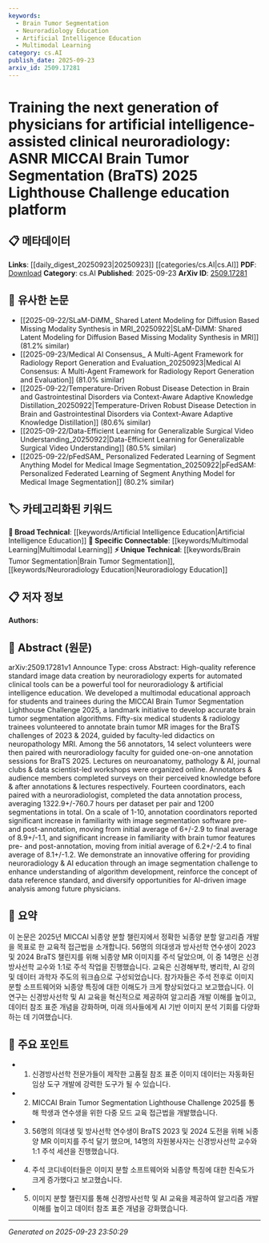 ```yaml
---
keywords:
  - Brain Tumor Segmentation
  - Neuroradiology Education
  - Artificial Intelligence Education
  - Multimodal Learning
category: cs.AI
publish_date: 2025-09-23
arxiv_id: 2509.17281
---
```


<!-- KEYWORD_LINKING_METADATA:
{
  "processed_timestamp": "2025-09-23T23:50:29.603946",
  "vocabulary_version": "1.0",
  "selected_keywords": [
    "Brain Tumor Segmentation",
    "Neuroradiology Education",
    "Artificial Intelligence Education",
    "Multimodal Learning"
  ],
  "rejected_keywords": [],
  "similarity_scores": {
    "Brain Tumor Segmentation": 0.88,
    "Neuroradiology Education": 0.8,
    "Artificial Intelligence Education": 0.75,
    "Multimodal Learning": 0.77
  },
  "extraction_method": "AI_prompt_based",
  "budget_applied": true,
  "candidates_json": {
    "candidates": [
      {
        "surface": "Brain Tumor Segmentation",
        "canonical": "Brain Tumor Segmentation",
        "aliases": [
          "BraTS"
        ],
        "category": "unique_technical",
        "rationale": "Central to the paper's focus on developing segmentation algorithms and educational initiatives.",
        "novelty_score": 0.75,
        "connectivity_score": 0.85,
        "specificity_score": 0.9,
        "link_intent_score": 0.88
      },
      {
        "surface": "Neuroradiology Education",
        "canonical": "Neuroradiology Education",
        "aliases": [
          "Neuroradiology Training"
        ],
        "category": "unique_technical",
        "rationale": "Highlights the educational aspect of the initiative, linking AI with medical training.",
        "novelty_score": 0.65,
        "connectivity_score": 0.78,
        "specificity_score": 0.82,
        "link_intent_score": 0.8
      },
      {
        "surface": "Artificial Intelligence Education",
        "canonical": "Artificial Intelligence Education",
        "aliases": [
          "AI Training"
        ],
        "category": "broad_technical",
        "rationale": "Connects the development of AI tools with educational efforts in the medical field.",
        "novelty_score": 0.6,
        "connectivity_score": 0.83,
        "specificity_score": 0.7,
        "link_intent_score": 0.75
      },
      {
        "surface": "Multimodal Educational Approach",
        "canonical": "Multimodal Learning",
        "aliases": [
          "Multimodal Education"
        ],
        "category": "specific_connectable",
        "rationale": "Reflects the use of diverse educational methods, linking to multimodal learning concepts.",
        "novelty_score": 0.68,
        "connectivity_score": 0.79,
        "specificity_score": 0.76,
        "link_intent_score": 0.77
      }
    ],
    "ban_list_suggestions": [
      "clinical tools",
      "medical students",
      "radiology trainees"
    ]
  },
  "decisions": [
    {
      "candidate_surface": "Brain Tumor Segmentation",
      "resolved_canonical": "Brain Tumor Segmentation",
      "decision": "linked",
      "scores": {
        "novelty": 0.75,
        "connectivity": 0.85,
        "specificity": 0.9,
        "link_intent": 0.88
      }
    },
    {
      "candidate_surface": "Neuroradiology Education",
      "resolved_canonical": "Neuroradiology Education",
      "decision": "linked",
      "scores": {
        "novelty": 0.65,
        "connectivity": 0.78,
        "specificity": 0.82,
        "link_intent": 0.8
      }
    },
    {
      "candidate_surface": "Artificial Intelligence Education",
      "resolved_canonical": "Artificial Intelligence Education",
      "decision": "linked",
      "scores": {
        "novelty": 0.6,
        "connectivity": 0.83,
        "specificity": 0.7,
        "link_intent": 0.75
      }
    },
    {
      "candidate_surface": "Multimodal Educational Approach",
      "resolved_canonical": "Multimodal Learning",
      "decision": "linked",
      "scores": {
        "novelty": 0.68,
        "connectivity": 0.79,
        "specificity": 0.76,
        "link_intent": 0.77
      }
    }
  ]
}
-->

# Training the next generation of physicians for artificial intelligence-assisted clinical neuroradiology: ASNR MICCAI Brain Tumor Segmentation (BraTS) 2025 Lighthouse Challenge education platform

## 📋 메타데이터

**Links**: [[daily_digest_20250923|20250923]] [[categories/cs.AI|cs.AI]]
**PDF**: [Download](https://arxiv.org/pdf/2509.17281.pdf)
**Category**: cs.AI
**Published**: 2025-09-23
**ArXiv ID**: [2509.17281](https://arxiv.org/abs/2509.17281)

## 🔗 유사한 논문
- [[2025-09-22/SLaM-DiMM_ Shared Latent Modeling for Diffusion Based Missing Modality Synthesis in MRI_20250922|SLaM-DiMM: Shared Latent Modeling for Diffusion Based Missing Modality Synthesis in MRI]] (81.2% similar)
- [[2025-09-23/Medical AI Consensus_ A Multi-Agent Framework for Radiology Report Generation and Evaluation_20250923|Medical AI Consensus: A Multi-Agent Framework for Radiology Report Generation and Evaluation]] (81.0% similar)
- [[2025-09-22/Temperature-Driven Robust Disease Detection in Brain and Gastrointestinal Disorders via Context-Aware Adaptive Knowledge Distillation_20250922|Temperature-Driven Robust Disease Detection in Brain and Gastrointestinal Disorders via Context-Aware Adaptive Knowledge Distillation]] (80.6% similar)
- [[2025-09-22/Data-Efficient Learning for Generalizable Surgical Video Understanding_20250922|Data-Efficient Learning for Generalizable Surgical Video Understanding]] (80.5% similar)
- [[2025-09-22/pFedSAM_ Personalized Federated Learning of Segment Anything Model for Medical Image Segmentation_20250922|pFedSAM: Personalized Federated Learning of Segment Anything Model for Medical Image Segmentation]] (80.2% similar)

## 🏷️ 카테고리화된 키워드
**🧠 Broad Technical**: [[keywords/Artificial Intelligence Education|Artificial Intelligence Education]]
**🔗 Specific Connectable**: [[keywords/Multimodal Learning|Multimodal Learning]]
**⚡ Unique Technical**: [[keywords/Brain Tumor Segmentation|Brain Tumor Segmentation]], [[keywords/Neuroradiology Education|Neuroradiology Education]]

## 📋 저자 정보

**Authors:** 

## 📄 Abstract (원문)

arXiv:2509.17281v1 Announce Type: cross 
Abstract: High-quality reference standard image data creation by neuroradiology experts for automated clinical tools can be a powerful tool for neuroradiology & artificial intelligence education. We developed a multimodal educational approach for students and trainees during the MICCAI Brain Tumor Segmentation Lighthouse Challenge 2025, a landmark initiative to develop accurate brain tumor segmentation algorithms. Fifty-six medical students & radiology trainees volunteered to annotate brain tumor MR images for the BraTS challenges of 2023 & 2024, guided by faculty-led didactics on neuropathology MRI. Among the 56 annotators, 14 select volunteers were then paired with neuroradiology faculty for guided one-on-one annotation sessions for BraTS 2025. Lectures on neuroanatomy, pathology & AI, journal clubs & data scientist-led workshops were organized online. Annotators & audience members completed surveys on their perceived knowledge before & after annotations & lectures respectively. Fourteen coordinators, each paired with a neuroradiologist, completed the data annotation process, averaging 1322.9+/-760.7 hours per dataset per pair and 1200 segmentations in total. On a scale of 1-10, annotation coordinators reported significant increase in familiarity with image segmentation software pre- and post-annotation, moving from initial average of 6+/-2.9 to final average of 8.9+/-1.1, and significant increase in familiarity with brain tumor features pre- and post-annotation, moving from initial average of 6.2+/-2.4 to final average of 8.1+/-1.2. We demonstrate an innovative offering for providing neuroradiology & AI education through an image segmentation challenge to enhance understanding of algorithm development, reinforce the concept of data reference standard, and diversify opportunities for AI-driven image analysis among future physicians.

## 📝 요약

이 논문은 2025년 MICCAI 뇌종양 분할 챌린지에서 정확한 뇌종양 분할 알고리즘 개발을 목표로 한 교육적 접근법을 소개합니다. 56명의 의대생과 방사선학 연수생이 2023 및 2024 BraTS 챌린지를 위해 뇌종양 MR 이미지를 주석 달았으며, 이 중 14명은 신경방사선학 교수와 1:1로 주석 작업을 진행했습니다. 교육은 신경해부학, 병리학, AI 강의 및 데이터 과학자 주도의 워크숍으로 구성되었습니다. 참가자들은 주석 전후로 이미지 분할 소프트웨어와 뇌종양 특징에 대한 이해도가 크게 향상되었다고 보고했습니다. 이 연구는 신경방사선학 및 AI 교육을 혁신적으로 제공하여 알고리즘 개발 이해를 높이고, 데이터 참조 표준 개념을 강화하며, 미래 의사들에게 AI 기반 이미지 분석 기회를 다양화하는 데 기여했습니다.

## 🎯 주요 포인트

- 1. 신경방사선학 전문가들이 제작한 고품질 참조 표준 이미지 데이터는 자동화된 임상 도구 개발에 강력한 도구가 될 수 있습니다.
- 2. MICCAI Brain Tumor Segmentation Lighthouse Challenge 2025를 통해 학생과 연수생을 위한 다중 모드 교육 접근법을 개발했습니다.
- 3. 56명의 의대생 및 방사선학 연수생이 BraTS 2023 및 2024 도전을 위해 뇌종양 MR 이미지를 주석 달기 했으며, 14명의 자원봉사자는 신경방사선학 교수와 1:1 주석 세션을 진행했습니다.
- 4. 주석 코디네이터들은 이미지 분할 소프트웨어와 뇌종양 특징에 대한 친숙도가 크게 증가했다고 보고했습니다.
- 5. 이미지 분할 챌린지를 통해 신경방사선학 및 AI 교육을 제공하여 알고리즘 개발 이해를 높이고 데이터 참조 표준 개념을 강화했습니다.


---

*Generated on 2025-09-23 23:50:29*